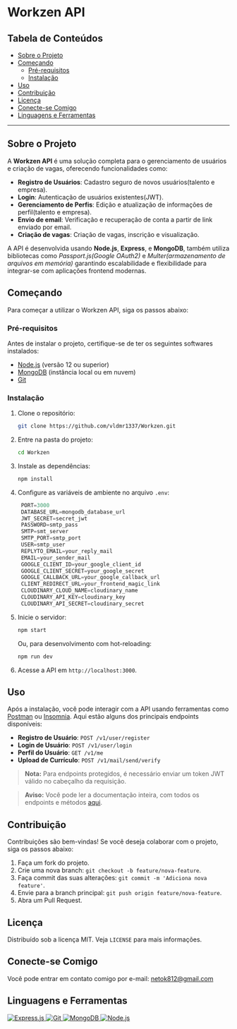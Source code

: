 # Workzen API

## Tabela de Conteúdos

- [Sobre o Projeto](#sobre-o-projeto)
- [Começando](#começando)
  - [Pré-requisitos](#pré-requisitos)
  - [Instalação](#instalação)
- [Uso](#uso)
- [Contribuição](#contribuição)
- [Licença](#licença)
- [Conecte-se Comigo](#conecte-se-comigo)
- [Linguagens e Ferramentas](#linguagens-e-ferramentas)

---

## Sobre o Projeto

A **Workzen API** é uma solução completa para o gerenciamento de usuários e criação de vagas, oferecendo funcionalidades como:

- **Registro de Usuários**: Cadastro seguro de novos usuários(talento e empresa).
- **Login**: Autenticação de usuários existentes(JWT).
- **Gerenciamento de Perfis**: Edição e atualização de informações de perfil(talento e empresa).
- **Envio de email**: Verificação e recuperação de conta a partir de link enviado por email.
- **Criação de vagas**: Criação de vagas, inscrição e visualização.

A API é desenvolvida usando **Node.js**, **Express**, e **MongoDB**, também utiliza bibliotecas como *Passport.js(Google OAuth2)* e *Multer(armazenamento de arquivos em memória)* garantindo escalabilidade e flexibilidade para integrar-se com aplicações frontend modernas.

## Começando

Para começar a utilizar o Workzen API, siga os passos abaixo:

### Pré-requisitos

Antes de instalar o projeto, certifique-se de ter os seguintes softwares instalados:

- [Node.js](https://nodejs.org/en/) (versão 12 ou superior)
- [MongoDB](https://www.mongodb.com/try/download/community) (instância local ou em nuvem)
- [Git](https://git-scm.com/)

### Instalação

1. Clone o repositório:

   ```bash
   git clone https://github.com/vldmr1337/Workzen.git
   ```

2. Entre na pasta do projeto:

   ```bash
   cd Workzen
   ```

3. Instale as dependências:

   ```bash
   npm install
   ```

4. Configure as variáveis de ambiente no arquivo `.env`:

   ```js
    PORT=3000
    DATABASE_URL=mongodb_database_url
    JWT_SECRET=secret_jwt
    PASSWORD=smtp_pass
    SMTP=smt_server
    SMTP_PORT=smtp_port
    USER=smtp_user
    REPLYTO_EMAIL=your_reply_mail
    EMAIL=your_sender_mail
    GOOGLE_CLIENT_ID=your_google_client_id
    GOOGLE_CLIENT_SECRET=your_google_secret
    GOOGLE_CALLBACK_URL=your_google_callback_url
    CLIENT_REDIRECT_URL=your_frontend_magic_link
    CLOUDINARY_CLOUD_NAME=cloudinary_name
    CLOUDINARY_API_KEY=cloudinary_key
    CLOUDINARY_API_SECRET=cloudinary_secret
   ```

5. Inicie o servidor:

   ```bash
   npm start
   ```

   Ou, para desenvolvimento com hot-reloading:

   ```bash
   npm run dev
   ```

6. Acesse a API em `http://localhost:3000`.

## Uso

Após a instalação, você pode interagir com a API usando ferramentas como [Postman](https://www.postman.com/) ou [Insomnia](https://insomnia.rest/). Aqui estão alguns dos principais endpoints disponíveis:

- **Registro de Usuário**: `POST /v1/user/register`
- **Login de Usuário**: `POST /v1/user/login`
- **Perfil do Usuário**: `GET /v1/me`
- **Upload de Currículo**: `POST /v1/mail/send/verify`

> **Nota:** Para endpoints protegidos, é necessário enviar um token JWT válido no cabeçalho da requisição.

> **Aviso:** Você pode ler a documentação inteira, com todos os endpoints e métodos [aqui](https://documenter.getpostman.com/view/35401261/2sA3kYhyw9).

## Contribuição

Contribuições são bem-vindas! Se você deseja colaborar com o projeto, siga os passos abaixo:

1. Faça um fork do projeto.
2. Crie uma nova branch: `git checkout -b feature/nova-feature`.
3. Faça commit das suas alterações: `git commit -m 'Adiciona nova feature'`.
4. Envie para a branch principal: `git push origin feature/nova-feature`.
5. Abra um Pull Request.

## Licença

Distribuído sob a licença MIT. Veja `LICENSE` para mais informações.

## Conecte-se Comigo

Você pode entrar em contato comigo por e-mail: netok812@gmail.com

## Linguagens e Ferramentas

<p align="left">
  <a href="https://expressjs.com" target="_blank" rel="noreferrer">
    <img src="https://camo.githubusercontent.com/0cf2cd7f4fda85e059316eeadea02410f5ff870b522f4f065e23149e5cf4bb8e/68747470733a2f2f696d672e736869656c64732e696f2f62616467652f457870726573732532306a732d3030303030303f7374796c653d666f722d7468652d6261646765266c6f676f3d65787072657373266c6f676f436f6c6f723d7768697465" alt="Express.js" />
  </a>
  <a href="https://git-scm.com/" target="_blank" rel="noreferrer">
    <img src="https://camo.githubusercontent.com/3d768e26ac10ba994a60ed19acd487895cc43a9cdd43e9305c2408b93136234d/68747470733a2f2f696d672e736869656c64732e696f2f62616467652f6769742d2532334630353033332e7376673f7374796c653d666f722d7468652d6261646765266c6f676f3d676974266c6f676f436f6c6f723d7768697465" alt="Git" />
  </a>
  <a href="https://www.mongodb.com/" target="_blank" rel="noreferrer">
    <img src="https://camo.githubusercontent.com/7e95531437f8c91626ae46cb69240160dfde5c39c1119c550cd174ba8a19e712/68747470733a2f2f696d672e736869656c64732e696f2f62616467652f4d6f6e676f44422d2532333465613934622e7376673f7374796c653d666f722d7468652d6261646765266c6f676f3d6d6f6e676f6462266c6f676f436f6c6f723d7768697465" alt="MongoDB" />
  </a>
  <a href="https://nodejs.org" target="_blank" rel="noreferrer">
    <img src="https://camo.githubusercontent.com/0d58facab1be74748c39244ff3d990ae8ddd765af40263ed006219154ba90649/68747470733a2f2f696d672e736869656c64732e696f2f62616467652f6e6f64652e6a732d3644413535463f7374796c653d666f722d7468652d6261646765266c6f676f3d6e6f64652e6a73266c6f676f436f6c6f723d7768697465" alt="Node.js"/>
  </a>
</p>


